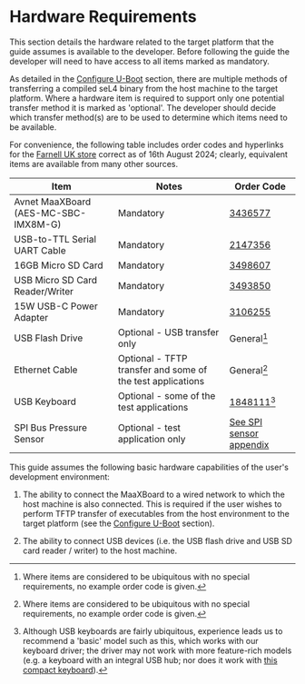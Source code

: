# Hardware Requirements

This section details the hardware related to the target platform that the guide assumes is available to the developer. Before following the guide the developer will need to have access to all items marked as mandatory.

As detailed in the [Configure U-Boot](../install_and_configure/configure_uboot.md) section, there are multiple methods of transferring a compiled seL4 binary from the host machine to the target platform. Where a hardware item is required to support only one potential transfer method it is marked as 'optional'. The developer should decide which transfer method(s) are to be used to determine which items need to be available.

For convenience, the following table includes order codes and hyperlinks for the [Farnell UK store](https://uk.farnell.com) correct as of 16th August 2024; clearly, equivalent items are available from many other sources.

| Item                                 | Notes                         | Order Code                                                                                                          |
| ------------------------------------ | ----------------------------- | ------------------------------------------------------------------------------------------------------------------- |
| Avnet MaaXBoard (AES-MC-SBC-IMX8M-G) | Mandatory                     | [3436577](https://uk.farnell.com/avnet/aes-mc-sbc-imx8m-g/sbc-quad-arm-cortex-a53-cortex/dp/3436577?ost=3436577)    |
| USB-to-TTL Serial UART Cable         | Mandatory                     | [2147356](https://uk.farnell.com/ftdi/ttl-232r-rpi/cable-debug-ttl-232-usb-rpi/dp/2147356)               |
| 16GB Micro SD Card                   | Mandatory                     | [3498607](https://uk.farnell.com/integral/inmsdh16g10-90u1/16gb-ultimapro-microsd-c10-90/dp/3498607?ost=3498607)    |
| USB Micro SD Card Reader/Writer    | Mandatory                     | [3493850](https://uk.farnell.com/tripp-lite/u452-000-sd-a/usb-c-memory-card-reader-sd-micro/dp/3493850?ost=3493850) |
| 15W USB-C Power Adapter              | Mandatory                     | [3106255](https://uk.farnell.com/stontronics/t7725dv/adapter-ac-dc-1-o-p-5-1v-3a/dp/3106255?ost=3106255)            |
| USB Flash Drive                      | Optional - USB transfer only  | General[^1]                      |
| Ethernet Cable                       | Optional - TFTP transfer and some of the test applications | General[^1] |
| USB Keyboard | Optional - some of the test applications | [1848111](https://uk.farnell.com/logitech/920-002524/keyboard-k120-business-logitech/dp/1848111)[^2] |
| SPI Bus Pressure Sensor | Optional - test application only | [See SPI sensor appendix](appendices/spi_bmp280.md) |

[^1]: Where items are considered to be ubiquitous with no special requirements, no example order code is given.

[^2]: Although USB keyboards are fairly ubiquitous, experience leads us to recommend a 'basic' model such as this, which works with our keyboard driver; the driver may not work with more feature-rich models (e.g. a keyboard with an integral USB hub; nor does it work with [this compact keyboard](https://uk.farnell.com/a4-tech/rp011/keyboard-mini-slim-black-uk/dp/2113614)).

This guide assumes the following basic hardware capabilities of the user's development environment:

1. The ability to connect the MaaXBoard to a wired network to which the host machine is also connected. This is required if the user wishes to perform TFTP transfer of executables from the host environment to the target platform (see the [Configure U-Boot](../install_and_configure/configure_uboot.md#loading-via-tftp) section).

2. The ability to connect USB devices (i.e. the USB flash drive and USB SD card reader / writer) to the host machine.
